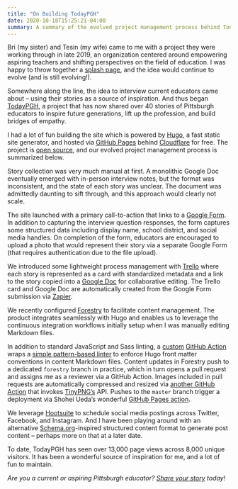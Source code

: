 ```yaml
---
title: "On Building TodayPGH"
date: 2020-10-18T15:25:21-04:00
summary: A summary of the evolved project management process behind TodayPGH, a project that shares stories of Pittsburgh educators to inspire future generations, lift up the profession, and build bridges of empathy.
---
```


Bri (my sister) and Tesin (my wife) came to me with a project they were working through in late 2019, an organization centered around empowering aspiring teachers and shifting perspectives on the field of education. I was happy to throw together a [splash page](https://www.onedaypgh.org/), and the idea would continue to evolve (and is still evolving!).

Somewhere along the line, the idea to interview current educators came about – using their stories as a source of inspiration. And thus began [TodayPGH](https://www.todaypgh.com/), a project that has now shared over 40 stories of Pittsburgh educators to inspire future generations, lift up the profession, and build bridges of empathy.

I had a lot of fun building the site which is powered by [Hugo](https://gohugo.io/), a fast static site generator, and hosted via [GitHub Pages](https://pages.github.com/) behind [Cloudflare](https://www.cloudflare.com/) for free. The project is [open source](https://github.com/namoscato/one-day-today), and our evolved project management process is summarized below.

Story collection was very much manual at first. A monolithic Google Doc eventually emerged with in-person interview notes, but the format was inconsistent, and the state of each story was unclear. The document was admittedly daunting to sift through, and this approach would clearly not scale.

The site launched with a primary call-to-action that links to a [Google Form](https://www.google.com/forms/about/). In addition to capturing the interview question responses, the form captures some structured data including display name, school district, and social media handles. On completion of the form, educators are encouraged to upload a photo that would represent their story via a separate Google Form (that requires authentication due to the file upload).

We introduced some lightweight process management with [Trello](https://trello.com/) where each story is represented as a card with standardized metadata and a link to the story copied into a [Google Doc](https://www.google.com/docs/about/) for collaborative editing. The Trello card and Google Doc are automatically created from the Google Form submission via [Zapier](https://zapier.com/).

We recently configured [Forestry](https://forestry.io/) to facilitate content management. The product integrates seamlessly with Hugo and enables us to leverage the continuous integration workflows initially setup when I was manually editing Markdown files.

In addition to standard JavaScript and Sass linting, a [custom](https://github.com/duolingo/splinter/pull/3) [GitHub Action](https://github.com/features/actions) wraps a [simple pattern-based linter](https://github.com/duolingo/splinter) to enforce Hugo front matter conventions in content Markdown files. Content updates in Forestry push to a dedicated `forestry` branch in practice, which in turn opens a pull request and assigns me as a reviewer via a GitHub Action. Images included in pull requests are automatically compressed and resized via [another GitHub Action](https://github.com/namoscato/action-tinify) that invokes [TinyPNG’s](https://tinypng.com/) API. Pushes to the `master` branch trigger a deployment via Shohei Ueda’s wonderful [GitHub Pages action](https://github.com/peaceiris/actions-gh-pages).

We leverage [Hootsuite](https://hootsuite.com/) to schedule social media postings across Twitter, Facebook, and Instagram. And I have been playing around with an alternative [Schema.org](https://schema.org/)-inspired structured content format to generate post content – perhaps more on that at a later date.

To date, TodayPGH has seen over 13,000 page views across 8,000 unique visitors. It has been a wonderful source of inspiration for me, and a lot of fun to maintain.

_Are you a current or aspiring Pittsburgh educator? [Share your story](https://www.todaypgh.com/spread-the-love/share/) today!_
